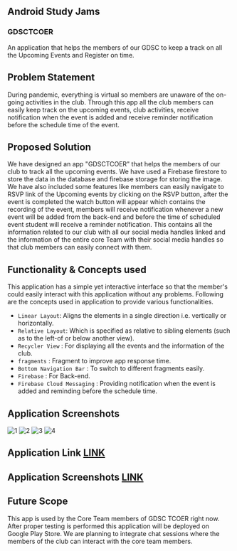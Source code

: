 ## **Android Study Jams**

### **GDSCTCOER**

An application that helps the members of our GDSC to keep a track on all the Upcoming Events and Register on time.

## **Problem Statement** 
During pandemic, everything is virtual so members are unaware of the on-going activities in the club. Through this app all the club members can easily keep track on the upcoming events, club activities, receive notification when the event is added and receive reminder notification before the schedule time of the event.

## **Proposed Solution**

We have designed an app "GDSCTCOER" that helps the members of our club to track all the upcoming events. We have used a Firebase firestore to store the data in the database and firebase storage for storing the image. We have also included some features like members can easily navigate to RSVP link of the Upcoming events by clicking on the RSVP button, after the event is completed the watch button will appear which contains the recording of the event, members will receive notification whenever a new event will be added from the back-end and before the time of scheduled event student will receive a reminder notification. This contains all the information related to our club with all our social media handles linked and the information of the entire core Team with their social media handles so that club members can easily connect with them.

## **Functionality & Concepts used**

This application has a simple yet interactive interface so that the member's could easily interact with this application without any problems. Following are the concepts used in application to provide various functionalities.

- `Linear Layout`: Aligns the elements in a single direction i.e. vertically or horizontally.
- `Relative Layout`: Which is specified as relative to sibling elements (such as to the left-of or below another view).
- `Recycler View` : For displaying all the events and the information of the club.
- `fragments` : Fragment to improve app response time.
- `Bottom Navigation Bar` : To switch to different fragments easily.
- `Firebase` : For Back-end.
- `Firebase Cloud Messaging` : Providing notification when the event is added and reminding before the schedule time.

## Application Screenshots

![1](https://user-images.githubusercontent.com/51884003/148765469-321f7b5c-6b1a-4d93-a61e-1278c742e350.JPG)
![2](https://user-images.githubusercontent.com/51884003/148765456-1e855943-bb55-49bd-aeaf-2893561dfbcb.JPG)
![3](https://user-images.githubusercontent.com/51884003/148765460-71c13ab0-478e-40c0-a466-4784f39637d1.JPG)
![4](https://user-images.githubusercontent.com/51884003/148765466-42e9cd7e-f7dc-4fa6-bfcb-94fa74ac0368.JPG)

## Application Link [LINK](https://drive.google.com/drive/folders/1Ki2hQ5OWNM3yD0YDWR6wtCjTSrQBnVeL?usp=sharing)
## Application Screenshots [LINK](https://drive.google.com/drive/folders/1Ki2hQ5OWNM3yD0YDWR6wtCjTSrQBnVeL?usp=sharing)

## Future Scope 
This app is used by the Core Team members of GDSC TCOER right now. After proper testing is performed this application will be deployed on Google Play Store. We are planning to integrate chat sessions where the members of the club can interact with the core team members.



